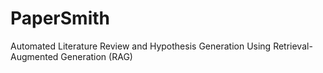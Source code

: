 # PaperSmith
Automated Literature Review and Hypothesis Generation Using Retrieval-Augmented Generation (RAG)
